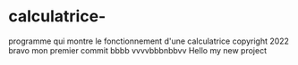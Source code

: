 # calculatrice-

programme qui montre le fonctionnement d'une calculatrice
copyright 2022
bravo mon premier commit
bbbb vvvvbbbnbbvv
Hello my new project
